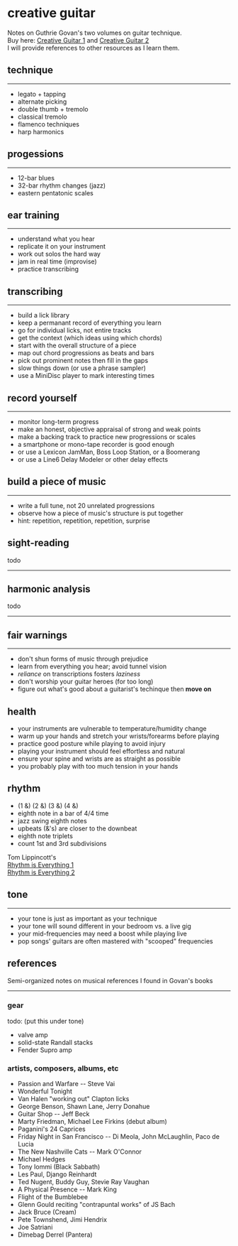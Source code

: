 # creative guitar

Notes on Guthrie Govan's two volumes on guitar technique.  
Buy here:
[Creative Guitar 1](https://www.halleonard.com/product/14007762/creative-guitar-1) and
[Creative Guitar 2](https://www.halleonard.com/product/14007763/creative-guitar-2)  
I will provide references to other resources as I learn them.

## technique

---

- legato + tapping
- alternate picking
- double thumb + tremolo
- classical tremolo
- flamenco techniques
- harp harmonics

## progessions

---

- 12-bar blues
- 32-bar rhythm changes (jazz)
- eastern pentatonic scales

## ear training

---

- understand what you hear
- replicate it on your instrument
- work out solos the hard way
- jam in real time (improvise)
- practice transcribing

## transcribing

---

- build a lick library
- keep a permanant record of everything you learn
- go for individual licks, not entire tracks
- get the context (which ideas using which chords)
- start with the overall structure of a piece
- map out chord progressions as beats and bars
- pick out prominent notes then fill in the gaps
- slow things down (or use a phrase sampler)
- use a MiniDisc player to mark interesting times

## record yourself

---

- monitor long-term progress
- make an honest, objective appraisal of strong and weak points
- make a backing track to practice new progressions or scales
- a smartphone or mono-tape recorder is good enough
- or use a Lexicon JamMan, Boss Loop Station, or a Boomerang
- or use a Line6 Delay Modeler or other delay effects

## build a piece of music

---

- write a full tune, not 20 unrelated progressions
- observe how a piece of music's structure is put together
- hint: repetition, repetition, repetition, surprise

## sight-reading

todo

---

## harmonic analysis

todo

---

## fair warnings

---

- don't shun forms of music through prejudice
- learn from everything you hear; avoid tunnel vision
- *reliance* on transcriptions fosters *laziness*
- don't worship your guitar heroes (for too long)
- figure out what's good about a guitarist's techinque then **move on**

## health

- your instruments are vulnerable to temperature/humidity change
- warm up your hands and stretch your wrists/forearms before playing
- practice good posture while playing to avoid injury
- playing your instrument should feel effortless and natural
- ensure your spine and wrists are as straight as possible
- you probably play with too much tension in your hands

## rhythm

- (1 &) (2 &) (3 &) (4 &)
- eighth note in a bar of 4/4 time
- jazz swing eighth notes
- upbeats (&'s) are closer to the downbeat
- eighth note triplets
- count 1st and 3rd subdivisions

Tom Lippincott's  
[Rhythm is Everything 1](https://www.youtube.com/watch?v=tJdDZt0lQhI)  
[Rhythm is Everything 2](https://www.youtube.com/watch?v=ymgzwsDyXe8)

## tone

---

- your tone is just as important as your technique
- your tone will sound different in your bedroom vs. a live gig
- your mid-frequencies may need a boost while playing live
- pop songs' guitars are often mastered with "scooped" frequencies

## references

Semi-organized notes on musical references I found in Govan's books

---

### gear

todo: (put this under tone)

- valve amp
- solid-state Randall stacks
- Fender Supro amp

### artists, composers, albums, etc

- Passion and Warfare -- Steve Vai
- Wonderful Tonight
- Van Halen "working out" Clapton licks
- George Benson, Shawn Lane, Jerry Donahue
- Guitar Shop -- Jeff Beck
- Marty Friedman, Michael Lee Firkins (debut album)
- Paganini's 24 Caprices
- Friday Night in San Francisco -- Di Meola, John McLaughlin, Paco de Lucia
- The New Nashville Cats -- Mark O'Connor
- Michael Hedges
- Tony Iommi (Black Sabbath)
- Les Paul, Django Reinhardt
- Ted Nugent, Buddy Guy, Stevie Ray Vaughan
- A Physical Presence -- Mark King
- Flight of the Bumblebee
- Glenn Gould reciting "contrapuntal works" of JS Bach
- Jack Bruce (Cream)
- Pete Townshend, Jimi Hendrix
- Joe Satriani
- Dimebag Derrel (Pantera)
